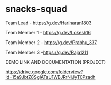 # snacks-squad
Team Lead - https://g.dev/Hariharan1803

Team Member 1 - https://g.dev/Lokesh16

Team Member 2 –  https://g.dev/Prabhu_337

Team Member 3 –https://g.dev/Raja1211

DEMO LINK AND DOCUMENTATION (PROJECT)

https://drive.google.com/folderview?id=15a9JbtZ8SglATaU1WEJRrNiJyT0Pzadh
